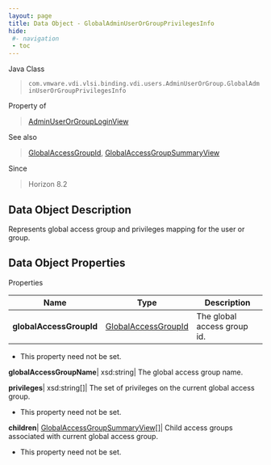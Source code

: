 ```yaml
---
layout: page
title: Data Object - GlobalAdminUserOrGroupPrivilegesInfo
hide:
 #- navigation
 - toc
---
```






Java Class  
> `com.vmware.vdi.vlsi.binding.vdi.users.AdminUserOrGroup.GlobalAdminUserOrGroupPrivilegesInfo`

Property of  
> [AdminUserOrGroupLoginView](vdi.users.AdminUserOrGroup.AdminUserOrGroupLoginView.md#field_detail)

See also  
> [GlobalAccessGroupId](vdi.entity.GlobalAccessGroupId.md), [GlobalAccessGroupSummaryView](vdi.users.GlobalAccessGroup.GlobalAccessGroupSummaryView.md)

Since  
> Horizon 8.2


## Data Object Description 

Represents global access group and privileges mapping for the user or group. 

## Data Object Properties

Properties

Name |  Type |  Description   
---|---|---  
**globalAccessGroupId**| [GlobalAccessGroupId](vdi.entity.GlobalAccessGroupId.md)|  The global access group id.   


* This property need not be set.

  
**globalAccessGroupName**|  xsd:string|  The global access group name.   
  
**privileges**|  xsd:string[]|  The set of privileges on the current global access group.   


* This property need not be set.

  
**children**| [GlobalAccessGroupSummaryView[]](vdi.users.GlobalAccessGroup.GlobalAccessGroupSummaryView.md)|  Child access groups associated with current global access group.   


* This property need not be set.

  
  
  
 
  
  
